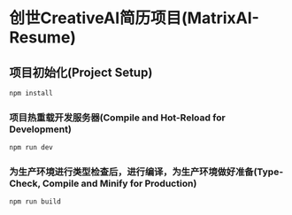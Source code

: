 # 创世CreativeAI简历项目(MatrixAI-Resume)

## 项目初始化(Project Setup)

```sh
npm install
```

### 项目热重载开发服务器(Compile and Hot-Reload for Development)

```sh
npm run dev
```
### 为生产环境进行类型检查后，进行编译，为生产环境做好准备(Type-Check, Compile and Minify for Production)

```sh
npm run build
```